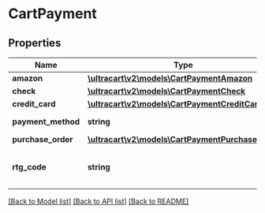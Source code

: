 # CartPayment

## Properties
Name | Type | Description | Notes
------------ | ------------- | ------------- | -------------
**amazon** | [**\ultracart\v2\models\CartPaymentAmazon**](CartPaymentAmazon.md) |  | [optional] 
**check** | [**\ultracart\v2\models\CartPaymentCheck**](CartPaymentCheck.md) |  | [optional] 
**credit_card** | [**\ultracart\v2\models\CartPaymentCreditCard**](CartPaymentCreditCard.md) |  | [optional] 
**payment_method** | **string** | Payment method | [optional] 
**purchase_order** | [**\ultracart\v2\models\CartPaymentPurchaseOrder**](CartPaymentPurchaseOrder.md) |  | [optional] 
**rtg_code** | **string** | Rotating transaction gateway code | [optional] 

[[Back to Model list]](../README.md#documentation-for-models) [[Back to API list]](../README.md#documentation-for-api-endpoints) [[Back to README]](../README.md)


